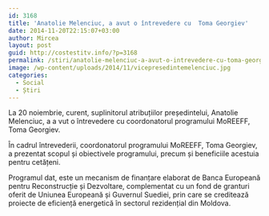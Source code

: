 ```yaml
---
id: 3168
title: 'Anatolie Melenciuc, a avut o întrevedere cu  Toma Georgiev'
date: 2014-11-20T22:15:07+03:00
author: Mircea
layout: post
guid: http://costestitv.info/?p=3168
permalink: /stiri/anatolie-melenciuc-a-avut-o-intrevedere-cu-toma-georgiev/
image: /wp-content/uploads/2014/11/vicepresedintemelenciuc.jpg
categories:
  - Social
  - Știri
---
```

La 20 noiembrie, curent, suplinitorul atribuțiilor președintelui, Anatolie Melenciuc, a a vut o întrevedere cu coordonatorul programului MoREEFF, Toma Georgiev.<!--more-->

În cadrul întrevederii, coordonatorul programului MoREEFF, Toma Georgiev, a prezentat scopul și obiectivele programului, precum și beneficiile acestuia pentru cetățeni.

Programul dat, este un mecanism de finanțare elaborat de Banca Europeană pentru Reconstrucție și Dezvoltare, complementat cu un fond de granturi oferit de Uniunea Europeană și Guvernul Suediei, prin care se creditează proiecte de eficiență energetică în sectorul rezidențial din Moldova.